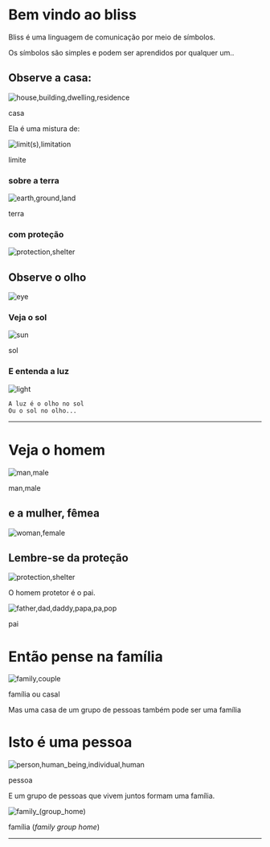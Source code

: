 # Bem vindo ao bliss

Bliss é uma linguagem de comunicação por meio de símbolos.

Os símbolos são simples e podem ser aprendidos por qualquer um..

## Observe a casa: 

![house,building,dwelling,residence][]

casa

Ela é uma mistura de:

![limit(s),limitation][]

limite

### sobre a terra

![earth,ground,land][]

terra

### com proteção

![protection,shelter][]

## Observe o olho

![eye][]

### Veja o sol

![sun][]

sol

### E entenda a luz

![light][]


    A luz é o olho no sol
    Ou o sol no olho...
            
---

# Veja o homem

![man,male][]

man,male

## e a mulher, fêmea

![woman,female][]

## Lembre-se da proteção

![protection,shelter][]

   O homem protetor é o pai.

![father,dad,daddy,papa,pa,pop][]

pai



# Então pense na família

![family,couple][]

família ou casal


Mas uma casa de um grupo de pessoas também pode ser uma família
        
# Isto é uma pessoa

![person,human_being,individual,human][]

pessoa

E um grupo de pessoas que vivem juntos formam uma família.

![family_(group_home)][]

família (_family_ _group_ _home_)


---
[house,building,dwelling,residence]: /images/symbols/house,building,dwelling,residence.png
[limit(s),limitation]: /images/symbols/limit(s),limitation.png
[earth,ground,land]: /images/symbols/earth,ground,land.png
[protection,shelter]: /images/symbols/protection,shelter.png
[eye]: /images/symbols/eye.png
[mouth]: /images/symbols/mouth.png
[sun]: /images/symbols/sun.png
[light]: /images/symbols/light.png
[man,male]: /images/symbols/man,male.png
[woman,female]: /images/symbols/woman,female.png
[protection,shelter]: /images/symbols/protection,shelter.png
[father,dad,daddy,papa,pa,pop]: /images/symbols/father,dad,daddy,papa,pa,pop.png
[family,couple]: /images/symbols/family,couple.png
[family_(group_home)]: /images/symbols/family_(group_home).png
[person,human_being,individual,human]: /images/symbols/person,human_being,individual,human.png
[glasses,eyeglasses]: /images/symbols/glasses,eyeglasses.png
[sunglasses]: /images/symbols/sunglasses.pngi
